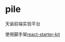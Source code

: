 pile
===============

天谕前端实验平台

使用脚手架[react-starter-kit](https://github.com/kriasoft/react-starter-kit)